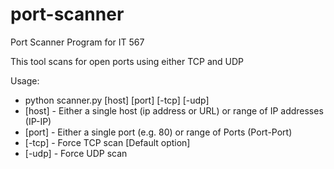 # port-scanner
Port Scanner Program for IT 567

This tool scans for open ports using either TCP and UDP

Usage: 
  - python scanner.py [host] [port] [-tcp] [-udp]
  - [host] - Either a single host (ip address or URL) or range of IP addresses (IP-IP)
  - [port] - Either a single port (e.g. 80) or range of Ports (Port-Port)
  - [-tcp] - Force TCP scan [Default option]
  - [-udp] - Force UDP scan
